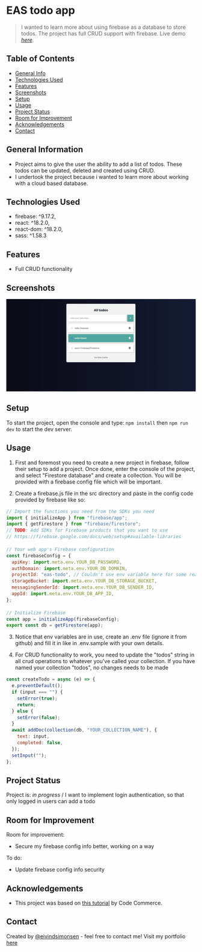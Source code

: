 # EAS todo app

> I wanted to learn more about using firebase as a database to store todos. The project has full CRUD support with firebase.
> Live demo [_here_](https://eas-todos-app.netlify.app/). <!-- If you have the project hosted somewhere, include the link here. -->

## Table of Contents

- [General Info](#general-information)
- [Technologies Used](#technologies-used)
- [Features](#features)
- [Screenshots](#screenshots)
- [Setup](#setup)
- [Usage](#usage)
- [Project Status](#project-status)
- [Room for Improvement](#room-for-improvement)
- [Acknowledgements](#acknowledgements)
- [Contact](#contact)
<!-- * [License](#license) -->

## General Information

- Project aims to give the user the ability to add a list of todos. These todos can be updated, deleted and created using CRUD.
- I undertook the project because i wanted to learn more about working with a cloud based database.

## Technologies Used

- firebase: ^9.17.2,
- react: ^18.2.0,
- react-dom: ^18.2.0,
- sass: ^1.58.3

## Features

- Full CRUD functionality

## Screenshots

![App screenshot](./src/assets/screenshot-todo.JPG)

## Setup

To start the project, open the console and type:
`npm install`
then
`npm run dev`
to start the dev server.

## Usage

1. First and foremost you need to create a new project in firebase, follow their setup to add a project. Once done, enter the console of the project, and select "Firestore database" and create a collection. You will be provided with a firebase config file which will be important.

2. Create a firebase.js file in the src directory and paste in the config code provided by firebase like so:

```jsx
// Import the functions you need from the SDKs you need
import { initializeApp } from "firebase/app";
import { getFirestore } from "firebase/firestore";
// TODO: Add SDKs for Firebase products that you want to use
// https://firebase.google.com/docs/web/setup#available-libraries

// Your web app's Firebase configuration
const firebaseConfig = {
  apiKey: import.meta.env.YOUR_DB_PASSWORD,
  authDomain: import.meta.env.YOUR_DB_DOMAIN,
  projectId: "eas-todo", // Couldn't use env variable here for some reason, would break the db. Console says internet connection is failing
  storageBucket: import.meta.env.YOUR_DB_STORAGE_BUCKET,
  messagingSenderId: import.meta.env.YOUR_DB_SENDER_ID,
  appId: import.meta.env.YOUR_DB_APP_ID,
};

// Initialize Firebase
const app = initializeApp(firebaseConfig);
export const db = getFirestore(app);
```

3. Notice that env variables are in use, create an .env file (ignore it from github) and fill it in like in .env.sample with your own details.

4. For CRUD functionality to work, you need to update the "todos" string in all crud operations to whatever you've called your collection. If you have named your collection "todos", no changes needs to be made

```jsx
const createTodo = async (e) => {
  e.preventDefault();
  if (input === "") {
    setError(true);
    return;
  } else {
    setError(false);
  }
  await addDoc(collection(db, "YOUR_COLLECTION_NAME"), {
    text: input,
    completed: false,
  });
  setInput("");
};
```

## Project Status

Project is: _in progress_ / I want to implement login authentication, so that only logged in users can add a todo

## Room for Improvement

Room for improvement:

- Secure my firebase config info better, working on a way

To do:

- Update firebase config info security

## Acknowledgements

- This project was based on [this tutorial](https://www.youtube.com/watch?v=drF8HbnW87w&ab_channel=CodeCommerce) by Code Commerce.

## Contact

Created by [@eivindsimonsen](https://www.linkedin.com/in/eivind-simonsen-9469121b9/) - feel free to contact me!
Visit my portfolio [here](https://www.easimonsen.com/)
